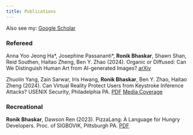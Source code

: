 ```yaml
---
title: Publications
---
```


Also see my: [Google Scholar](https://scholar.google.com/citations?user=dqTwtegAAAAJ&hl=en&oi=ao)

### Refereed

Anna Yoo Jeong Ha*, Josephine Passananti*, **Ronik Bhaskar**, Shawn Shan, Reid Southen, Haitao Zheng, Ben Y. Zhao (2024). Organic or Diffused: Can We Distinguish Human Art from AI-generated Images? [arXiv](https://arxiv.org/abs/2402.03214)

Zhuolin Yang, Zain Sarwar, Iris Hwang, **Ronik Bhaskar**, Ben Y. Zhao, Haitao Zheng (2024). Can Virtual Reality Protect Users from Keystroke Inference Attacks? USENIX Security, Philadelphia PA. [PDF](https://www.usenix.org/system/files/sec23winter-prepub-116-yang-zhuolin.pdf) [Media Coverage](https://www.newscientist.com/article/2401929-ai-can-steal-passwords-in-virtual-reality-from-avatar-hand-motions/)

### Recreational

**Ronik Bhaskar**, Dawson Ren (2023). PizzaLang: A Language for Hungry Developers. Proc. of SIGBOVIK, Pittsburgh PA. [PDF](/projects/PizzaLang.pdf) 